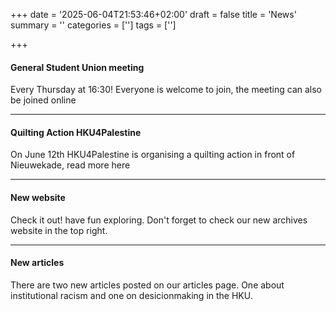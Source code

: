 +++
date = '2025-06-04T21:53:46+02:00'
draft = false
title = 'News'
summary = ''
categories = ['']
tags = ['']

+++

#### General Student Union meeting 
Every Thursday at 16:30! Everyone is welcome to join, the meeting can also be joined online

--- 

#### Quilting Action HKU4Palestine
On June 12th HKU4Palestine is organising a quilting action in front of Nieuwekade, read more here

---

#### New website 
Check it out! have fun exploring. Don't forget to check our new archives website in the top right.

---

#### New articles 
There are two new articles posted on our articles page. One about institutional racism and one on desicionmaking in the HKU.

